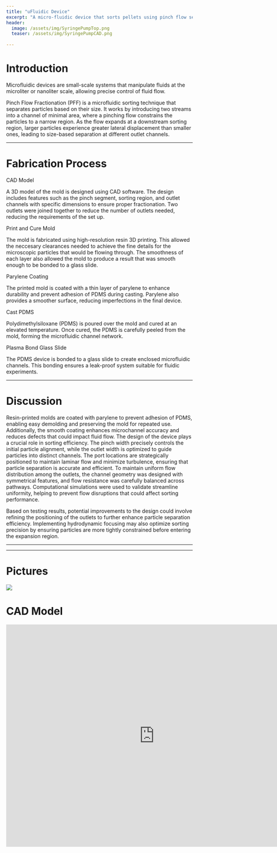 ```yaml
---
title: "uFluidic Device"
excerpt: "A micro-fluidic device that sorts pellets using pinch flow seperation"
header:
  image: /assets/img/SyringePumpTop.png
  teaser: /assets/img/SyringePumpCAD.png
  
---
```


# Introduction

Microfluidic devices are small-scale systems that manipulate fluids at the microliter or nanoliter scale, allowing precise control of fluid flow. 

Pinch Flow Fractionation (PFF) is a microfluidic sorting technique that separates particles based on their size. It works by introducing two streams into a channel of minimal area, where a pinching flow constrains the particles to a narrow region. As the flow expands at a downstream sorting region, larger particles experience greater lateral displacement than smaller ones, leading to size-based separation at different outlet channels.

---
# Fabrication Process

CAD Model

A 3D model of the mold is designed using CAD software. The design includes features such as the pinch segment, sorting region, and outlet channels with specific dimensions to ensure proper fractionation. Two outlets were joined together to reduce the number of outlets needed, reducing the requirements of the set up.

Print and Cure Mold

The mold is fabricated using high-resolution resin 3D printing. This allowed the neccesary clearances needed to achieve the fine details for the microscopic particles that would be flowing through. The smoothness of each layer also allowed the mold to produce a result that was smooth enough to be bonded to a glass slide.

Parylene Coating

The printed mold is coated with a thin layer of parylene to enhance durability and prevent adhesion of PDMS during casting. Parylene also provides a smoother surface, reducing imperfections in the final device.

Cast PDMS

Polydimethylsiloxane (PDMS) is poured over the mold and cured at an elevated temperature. Once cured, the PDMS is carefully peeled from the mold, forming the microfluidic channel network.

Plasma Bond Glass Slide

The PDMS device is  bonded to a glass slide to create enclosed microfluidic channels. This bonding ensures a leak-proof system suitable for fluidic experiments.

---
# Discussion

Resin-printed molds are coated with parylene to prevent adhesion of PDMS, enabling easy demolding and preserving the mold for repeated use. Additionally, the smooth coating enhances microchannel accuracy and reduces defects that could impact fluid flow. The design of the device plays a crucial role in sorting efficiency. The pinch width precisely controls the initial particle alignment, while the outlet width is optimized to guide particles into distinct channels. The port locations are strategically positioned to maintain laminar flow and minimize turbulence, ensuring that particle separation is accurate and efficient. To maintain uniform flow distribution among the outlets, the channel geometry was designed with symmetrical features, and flow resistance was carefully balanced across pathways. Computational simulations were used to validate streamline uniformity, helping to prevent flow disruptions that could affect sorting performance.

Based on testing results, potential improvements to the design could involve refining the positioning of the outlets to further enhance particle separation efficiency. Implementing hydrodynamic focusing may also optimize sorting precision by ensuring particles are more tightly constrained before entering the expansion region.

---

---
# Pictures
<img src="/assets/img/uFluidicMoldandCast.HEIC" >


# CAD Model
<iframe src="https://myhub.autodesk360.com/ue2df0af5/shares/public/SH35dfcQT936092f0e437224cd558fdcdc2f?mode=embed" width="800" height="600" allowfullscreen="true" webkitallowfullscreen="true" mozallowfullscreen="true"  frameborder="0"></iframe>
